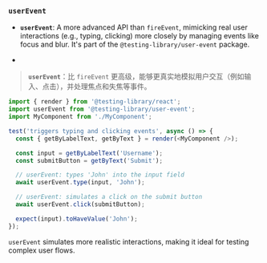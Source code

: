### `userEvent`

- **`userEvent`**: A more advanced API than `fireEvent`, mimicking real user interactions (e.g., typing, clicking) more closely by managing events like focus and blur. It's part of the `@testing-library/user-event` package.

- <audio src="C:\Users\10691\Downloads\__`userEvent`__.mp3"></audio>

> **`userEvent`**：比 `fireEvent` 更高级，能够更真实地模拟用户交互（例如输入、点击），并处理焦点和失焦等事件。
>
> <audio src="C:\Users\10691\Downloads\userEvent：比 `fi.mp3"></audio>

```js
import { render } from '@testing-library/react';
import userEvent from '@testing-library/user-event';
import MyComponent from './MyComponent';

test('triggers typing and clicking events', async () => {
  const { getByLabelText, getByText } = render(<MyComponent />);

  const input = getByLabelText('Username');
  const submitButton = getByText('Submit');

  // userEvent: types 'John' into the input field
  await userEvent.type(input, 'John');

  // userEvent: simulates a click on the submit button
  await userEvent.click(submitButton);

  expect(input).toHaveValue('John');
});
```

<audio src="C:\Users\10691\Downloads\这段代码展示了如何使用 Rea (27).mp3"></audio>

`userEvent` simulates more realistic interactions, making it ideal for testing complex user flows.